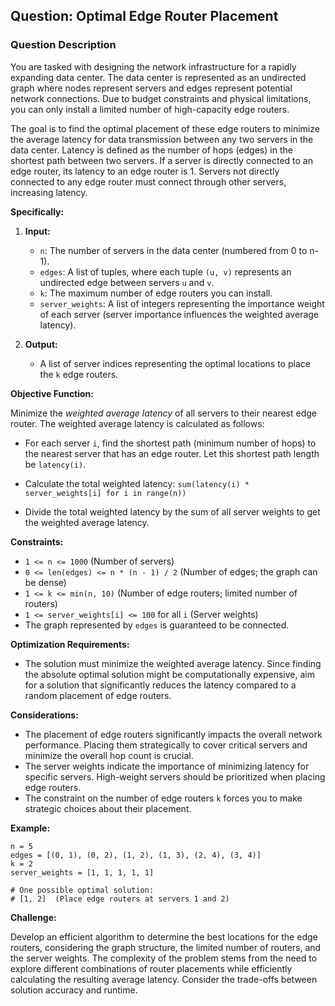 ## Question: Optimal Edge Router Placement

### Question Description

You are tasked with designing the network infrastructure for a rapidly expanding data center. The data center is represented as an undirected graph where nodes represent servers and edges represent potential network connections. Due to budget constraints and physical limitations, you can only install a limited number of high-capacity edge routers.

The goal is to find the optimal placement of these edge routers to minimize the average latency for data transmission between any two servers in the data center. Latency is defined as the number of hops (edges) in the shortest path between two servers. If a server is directly connected to an edge router, its latency to an edge router is 1. Servers not directly connected to any edge router must connect through other servers, increasing latency.

**Specifically:**

1.  **Input:**
    *   `n`: The number of servers in the data center (numbered from 0 to n-1).
    *   `edges`: A list of tuples, where each tuple `(u, v)` represents an undirected edge between servers `u` and `v`.
    *   `k`: The maximum number of edge routers you can install.
    *   `server_weights`: A list of integers representing the importance weight of each server (server importance influences the weighted average latency).

2.  **Output:**
    *   A list of server indices representing the optimal locations to place the `k` edge routers.

**Objective Function:**

Minimize the *weighted average latency* of all servers to their nearest edge router.  The weighted average latency is calculated as follows:

*   For each server `i`, find the shortest path (minimum number of hops) to the nearest server that has an edge router. Let this shortest path length be `latency(i)`.

*   Calculate the total weighted latency:  `sum(latency(i) * server_weights[i] for i in range(n))`

*   Divide the total weighted latency by the sum of all server weights to get the weighted average latency.

**Constraints:**

*   `1 <= n <= 1000` (Number of servers)
*   `0 <= len(edges) <= n * (n - 1) / 2` (Number of edges; the graph can be dense)
*   `1 <= k <= min(n, 10)` (Number of edge routers; limited number of routers)
*   `1 <= server_weights[i] <= 100` for all `i` (Server weights)
*   The graph represented by `edges` is guaranteed to be connected.

**Optimization Requirements:**

*   The solution must minimize the weighted average latency.  Since finding the absolute optimal solution might be computationally expensive, aim for a solution that significantly reduces the latency compared to a random placement of edge routers.

**Considerations:**

*   The placement of edge routers significantly impacts the overall network performance.  Placing them strategically to cover critical servers and minimize the overall hop count is crucial.
*   The server weights indicate the importance of minimizing latency for specific servers. High-weight servers should be prioritized when placing edge routers.
*   The constraint on the number of edge routers `k` forces you to make strategic choices about their placement.

**Example:**

```
n = 5
edges = [(0, 1), (0, 2), (1, 2), (1, 3), (2, 4), (3, 4)]
k = 2
server_weights = [1, 1, 1, 1, 1]

# One possible optimal solution:
# [1, 2]  (Place edge routers at servers 1 and 2)
```

**Challenge:**

Develop an efficient algorithm to determine the best locations for the edge routers, considering the graph structure, the limited number of routers, and the server weights. The complexity of the problem stems from the need to explore different combinations of router placements while efficiently calculating the resulting average latency. Consider the trade-offs between solution accuracy and runtime.
